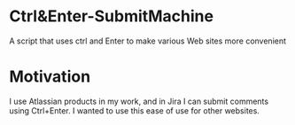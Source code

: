 # Ctrl&Enter-SubmitMachine
A script that uses ctrl and Enter to make various Web sites more convenient

# Motivation
I use Atlassian products in my work, and in Jira I can submit comments using Ctrl+Enter. I wanted to use this ease of use for other websites.
